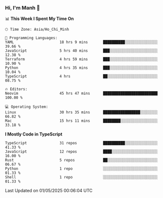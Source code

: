 ### Hi, I'm Manh 👋

<!--START_SECTION:waka-->
📊 **This Week I Spent My Time On** 

```text
🕑︎ Time Zone: Asia/Ho_Chi_Minh

💬 Programming Languages: 
YAML                     18 hrs 9 mins       ██████████░░░░░░░░░░░░░░░   39.66 % 
JavaScript               5 hrs 40 mins       ███░░░░░░░░░░░░░░░░░░░░░░   12.38 % 
Terraform                4 hrs 59 mins       ███░░░░░░░░░░░░░░░░░░░░░░   10.90 % 
Python                   4 hrs 35 mins       ███░░░░░░░░░░░░░░░░░░░░░░   10.04 % 
TypeScript               4 hrs               ██░░░░░░░░░░░░░░░░░░░░░░░   08.75 % 

🔥 Editors: 
Neovim                   45 hrs 47 mins      █████████████████████████   100.00 % 

💻 Operating System: 
Linux                    30 hrs 35 mins      █████████████████░░░░░░░░   66.82 % 
Mac                      15 hrs 11 mins      ████████░░░░░░░░░░░░░░░░░   33.18 % 
```

**I Mostly Code in TypeScript** 

```text
TypeScript               31 repos            ██████████░░░░░░░░░░░░░░░   41.33 % 
JavaScript               12 repos            ████░░░░░░░░░░░░░░░░░░░░░   16.00 % 
Rust                     5 repos             ██░░░░░░░░░░░░░░░░░░░░░░░   06.67 % 
Python                   1 repo              ░░░░░░░░░░░░░░░░░░░░░░░░░   01.33 % 
Shell                    1 repo              ░░░░░░░░░░░░░░░░░░░░░░░░░   01.33 % 
```




 Last Updated on 01/05/2025 00:06:04 UTC
<!--END_SECTION:waka-->
